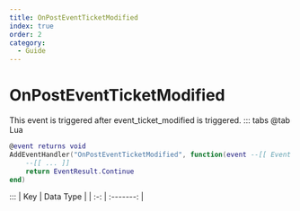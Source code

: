 ```yaml
---
title: OnPostEventTicketModified
index: true
order: 2
category:
  - Guide
---
```


# OnPostEventTicketModified
This event is triggered after event_ticket_modified is triggered.
::: tabs
@tab Lua
```lua
@event returns void
AddEventHandler("OnPostEventTicketModified", function(event --[[ Event ]])
    --[[ ... ]]
    return EventResult.Continue
end)
```

:::
| Key | Data Type |
| :-: | :-------: |